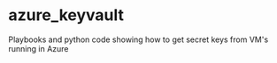 # azure_keyvault
Playbooks and python code showing how to get secret keys from VM's running in Azure
